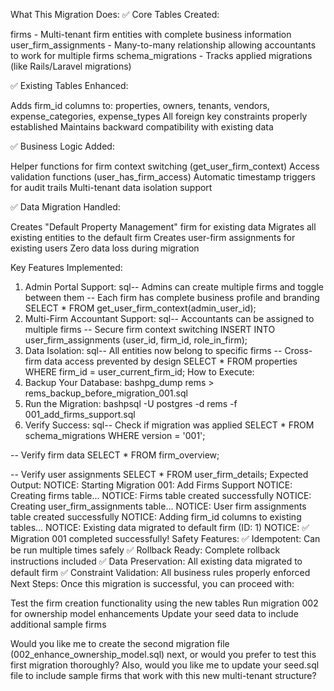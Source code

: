 What This Migration Does: ✅ Core Tables Created:

firms - Multi-tenant firm entities with complete business information user_firm_assignments -
Many-to-many relationship allowing accountants to work for multiple firms schema_migrations - Tracks
applied migrations (like Rails/Laravel migrations)

✅ Existing Tables Enhanced:

Adds firm_id columns to: properties, owners, tenants, vendors, expense_categories, expense_types All
foreign key constraints properly established Maintains backward compatibility with existing data

✅ Business Logic Added:

Helper functions for firm context switching (get_user_firm_context) Access validation functions
(user_has_firm_access) Automatic timestamp triggers for audit trails Multi-tenant data isolation
support

✅ Data Migration Handled:

Creates "Default Property Management" firm for existing data Migrates all existing entities to the
default firm Creates user-firm assignments for existing users Zero data loss during migration

Key Features Implemented:

1. Admin Portal Support: sql-- Admins can create multiple firms and toggle between them -- Each firm
   has complete business profile and branding SELECT \* FROM get_user_firm_context(admin_user_id);
2. Multi-Firm Accountant Support: sql-- Accountants can be assigned to multiple firms -- Secure firm
   context switching INSERT INTO user_firm_assignments (user_id, firm_id, role_in_firm);
3. Data Isolation: sql-- All entities now belong to specific firms -- Cross-firm data access
   prevented by design SELECT \* FROM properties WHERE firm_id = user_current_firm_id; How to
   Execute:
4. Backup Your Database: bashpg_dump rems > rems_backup_before_migration_001.sql
5. Run the Migration: bashpsql -U postgres -d rems -f 001_add_firms_support.sql
6. Verify Success: sql-- Check if migration was applied SELECT \* FROM schema_migrations WHERE
   version = '001';

-- Verify firm data SELECT \* FROM firm_overview;

-- Verify user assignments SELECT \* FROM user_firm_details; Expected Output: NOTICE: Starting
Migration 001: Add Firms Support NOTICE: Creating firms table... NOTICE: Firms table created
successfully NOTICE: Creating user_firm_assignments table... NOTICE: User firm assignments table
created successfully NOTICE: Adding firm_id columns to existing tables... NOTICE: Existing data
migrated to default firm (ID: 1) NOTICE: ✅ Migration 001 completed successfully! Safety Features:
✅ Idempotent: Can be run multiple times safely ✅ Rollback Ready: Complete rollback instructions
included ✅ Data Preservation: All existing data migrated to default firm ✅ Constraint Validation:
All business rules properly enforced Next Steps: Once this migration is successful, you can proceed
with:

Test the firm creation functionality using the new tables Run migration 002 for ownership model
enhancements Update your seed data to include additional sample firms

Would you like me to create the second migration file (002_enhance_ownership_model.sql) next, or
would you prefer to test this first migration thoroughly? Also, would you like me to update your
seed.sql file to include sample firms that work with this new multi-tenant structure?
